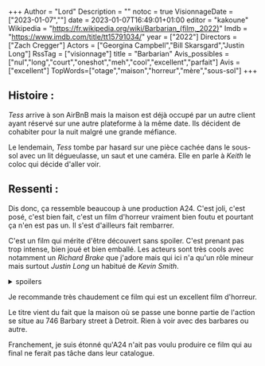 +++
Author = "Lord"
Description = ""
notoc = true
VisionnageDate = ["2023-01-07",""]
date = 2023-01-07T16:49:01+01:00
editor = "kakoune"
Wikipedia = "https://fr.wikipedia.org/wiki/Barbarian_(film,_2022)"
Imdb = "https://www.imdb.com/title/tt15791034/"
year = ["2022"]
Directors = ["Zach Cregger"]
Actors = ["Georgina Campbell","Bill Skarsgard","Justin Long"]
RssTag = ["visionnage"]
title = "Barbarian"
Avis_possibles = ["nul","long","court","oneshot","meh","cool","excellent","parfait"]
Avis = ["excellent"]
TopWords=["otage","maison","horreur","mère","sous-sol"]
+++
## Histoire :
*Tess* arrive à son AirBnB mais la maison est déjà occupé par un autre client ayant réservé sur une autre plateforme à la même date.
Ils décident de cohabiter pour la nuit malgré une grande méfiance.

Le lendemain, *Tess* tombe par hasard sur une pièce cachée dans le sous-sol avec un lit dégueulasse, un saut et une caméra.
Elle en parle à *Keith* le coloc qui décide d'aller voir.

## Ressenti :
Dis donc, ça ressemble beaucoup à une production A24.
C'est joli, c'est posé, c'est bien fait, c'est un film d'horreur vraiment bien foutu et pourtant ça n'en est pas un.
Il s'est d'ailleurs fait rembarrer.

C'est un film qui mérite d'être découvert sans spoiler.
C'est prenant pas trop intense, bien joué et bien emballé.
Les acteurs sont très cools avec notamment un *Richard Brake* que j'adore mais qui ici n'a qu'un rôle mineur mais surtout *Justin Long* un habitué de *Kevin Smith*.

<details><summary>spoilers</summary>

Déjà situer l'action dans les banlieux à trois quart abandonné de Detroit c'est chouette.
Cette seule baraque intacte au milieu de ce quartier tout pourri ça situe bien l'ambiance.

D'un point de vue horreur c'est vraiment bien branlé.
Ça ne s'appuie pas sur des jumpscares grossiers mais juste sur une atmosphère lourde, la peur du noir, un sound design délicat et surtout sur un "monstre" peu montré.
On ne le discerne jamais vraiment bien sauf à la toute fin.

*A.J* est vraiment le pire des pourris.
Le mec est un gros forceur qui ne se remet pas en question et qui ne s'inquiète que de sa carrière et de son pognon.
Et à la fin il sacrifie sa sauveuse sans aucune hésitation !
Ce passage m'a vraiment surpris.
J'ai cru que c'était juste une réaction imaginée, le montage le laisse croire et non il a vraiment balancé par-dessus bord la pauvre *Tess*.

Vraiment ce final est très très chouette.

J'ai beaucoup aimé le début où l'on ne sait vraiment pas si *Keith* est digne de confiance ou non.
Le mec est un poil trop gentil, insiste pour faire boire.
Et puis c'est *Bill Skarsgard* quoi…
Le mec a une allure de psychopathe trop bien coiffé !

</details>

Je recommande très chaudement ce film qui est un excellent film d'horreur.

Le titre vient du fait que la maison où se passe une bonne partie de l'action se situe au 746 Barbary street à Detroit.
Rien à voir avec des barbares ou autre.

Franchement, je suis étonné qu'A24 n'ait pas voulu produire ce film qui au final ne ferait pas tâche dans leur catalogue.
